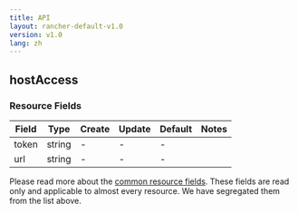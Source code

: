 ```yaml
---
title: API
layout: rancher-default-v1.0
version: v1.0
lang: zh
---
```


## hostAccess



### Resource Fields

Field | Type | Create | Update | Default | Notes
---|---|---|---|---|---
token | string | - | - | - | 
url | string | - | - | - | 


Please read more about the [common resource fields]({{site.baseurl}}/rancher/{{page.version}}/{{page.lang}}/api/common/). 
These fields are read only and applicable to almost every resource. We have segregated them from the list above.







